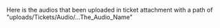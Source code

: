 Here is the audios that been uploaded in ticket attachment 
with a path of "uploads/Tickets/Audio/...The_Audio_Name"